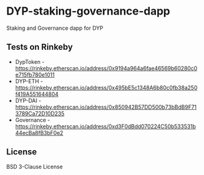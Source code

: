 # DYP-staking-governance-dapp
Staking and Governance dapp for DYP 

## Tests on Rinkeby
- DypToken - https://rinkeby.etherscan.io/address/0x9194a964a6fae46569b60280c0e715fb780e1011
- DYP-ETH - https://rinkeby.etherscan.io/address/0x495bE5c1348A6b80c0fb38a250f419A551644804
- DYP-DAI - https://rinkeby.etherscan.io/address/0x850942B57DD500b73bBdB9F713789Ca72D10D235
- Governance - https://rinkeby.etherscan.io/address/0xd3F0dBdd070224C50b533531b44ecBa8fB3bF0e2

## License
BSD 3-Clause License
